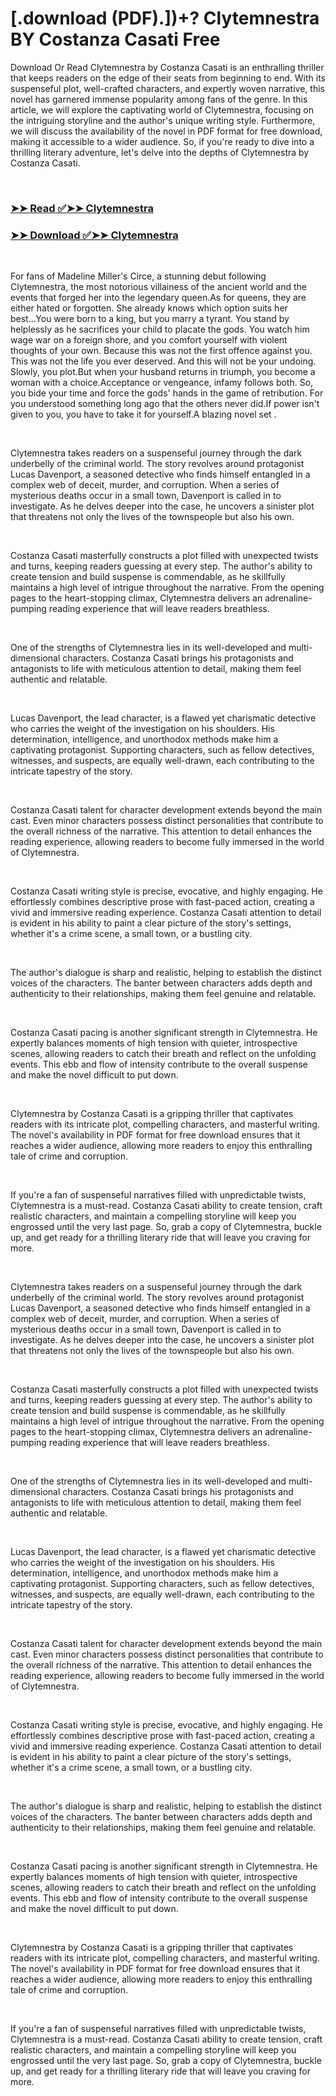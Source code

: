# [.download (PDF).])+? Clytemnestra BY Costanza Casati Free

<p>Download Or Read Clytemnestra by Costanza Casati is an enthralling thriller that keeps readers on the edge of their seats from beginning to end. With its suspenseful plot, well-crafted characters, and expertly woven narrative, this novel has garnered immense popularity among fans of the genre. In this article, we will explore the captivating world of Clytemnestra, focusing on the intriguing storyline and the author's unique writing style. Furthermore, we will discuss the availability of the novel in PDF format for free download, making it accessible to a wider audience. So, if you're ready to dive into a thrilling literary adventure, let's delve into the depths of Clytemnestra by Costanza Casati.</p>
<p>&nbsp;</p>

### [➤➤ Read ✅➤➤ Clytemnestra](https://pdfwebsitebooks.blogspot.com/id/61361681)

### [➤➤ Download ✅➤➤ Clytemnestra](https://pdfwebsitebooks.blogspot.com/id/61361681)

<p>&nbsp;</p>
<p>For fans of Madeline Miller's Circe, a stunning debut following Clytemnestra, the most notorious villainess of the ancient world and the events that forged her into the legendary queen.As for queens, they are either hated or forgotten. She already knows which option suits her best...You were born to a king, but you marry a tyrant. You stand by helplessly as he sacrifices your child to placate the gods. You watch him wage war on a foreign shore, and you comfort yourself with violent thoughts of your own. Because this was not the first offence against you. This was not the life you ever deserved. And this will not be your undoing. Slowly, you plot.But when your husband returns in triumph, you become a woman with a choice.Acceptance or vengeance, infamy follows both. So, you bide your time and force the gods' hands in the game of retribution. For you understood something long ago that the others never did.If power isn't given to you, you have to take it for yourself.A blazing novel set .</p>
<p>&nbsp;</p>
<p>Clytemnestra takes readers on a suspenseful journey through the dark underbelly of the criminal world. The story revolves around protagonist Lucas Davenport, a seasoned detective who finds himself entangled in a complex web of deceit, murder, and corruption. When a series of mysterious deaths occur in a small town, Davenport is called in to investigate. As he delves deeper into the case, he uncovers a sinister plot that threatens not only the lives of the townspeople but also his own.</p>
<p>&nbsp;</p>
<p>Costanza Casati masterfully constructs a plot filled with unexpected twists and turns, keeping readers guessing at every step. The author's ability to create tension and build suspense is commendable, as he skillfully maintains a high level of intrigue throughout the narrative. From the opening pages to the heart-stopping climax, Clytemnestra delivers an adrenaline-pumping reading experience that will leave readers breathless.</p>
<p>&nbsp;</p>
<p>One of the strengths of Clytemnestra lies in its well-developed and multi-dimensional characters. Costanza Casati brings his protagonists and antagonists to life with meticulous attention to detail, making them feel authentic and relatable.</p>
<p>&nbsp;</p>
<p>Lucas Davenport, the lead character, is a flawed yet charismatic detective who carries the weight of the investigation on his shoulders. His determination, intelligence, and unorthodox methods make him a captivating protagonist. Supporting characters, such as fellow detectives, witnesses, and suspects, are equally well-drawn, each contributing to the intricate tapestry of the story.</p>
<p>&nbsp;</p>
<p>Costanza Casati talent for character development extends beyond the main cast. Even minor characters possess distinct personalities that contribute to the overall richness of the narrative. This attention to detail enhances the reading experience, allowing readers to become fully immersed in the world of Clytemnestra.</p>
<p>&nbsp;</p>
<p>Costanza Casati writing style is precise, evocative, and highly engaging. He effortlessly combines descriptive prose with fast-paced action, creating a vivid and immersive reading experience. Costanza Casati attention to detail is evident in his ability to paint a clear picture of the story's settings, whether it's a crime scene, a small town, or a bustling city.</p>
<p>&nbsp;</p>
<p>The author's dialogue is sharp and realistic, helping to establish the distinct voices of the characters. The banter between characters adds depth and authenticity to their relationships, making them feel genuine and relatable.</p>
<p>&nbsp;</p>
<p>Costanza Casati pacing is another significant strength in Clytemnestra. He expertly balances moments of high tension with quieter, introspective scenes, allowing readers to catch their breath and reflect on the unfolding events. This ebb and flow of intensity contribute to the overall suspense and make the novel difficult to put down.</p>
<p>&nbsp;</p>
<p>Clytemnestra by Costanza Casati is a gripping thriller that captivates readers with its intricate plot, compelling characters, and masterful writing. The novel's availability in PDF format for free download ensures that it reaches a wider audience, allowing more readers to enjoy this enthralling tale of crime and corruption.</p>
<p>&nbsp;</p>
<p>If you're a fan of suspenseful narratives filled with unpredictable twists, Clytemnestra is a must-read. Costanza Casati ability to create tension, craft realistic characters, and maintain a compelling storyline will keep you engrossed until the very last page. So, grab a copy of Clytemnestra, buckle up, and get ready for a thrilling literary ride that will leave you craving for more.</p>
<p>&nbsp;</p>
<p>Clytemnestra takes readers on a suspenseful journey through the dark underbelly of the criminal world. The story revolves around protagonist Lucas Davenport, a seasoned detective who finds himself entangled in a complex web of deceit, murder, and corruption. When a series of mysterious deaths occur in a small town, Davenport is called in to investigate. As he delves deeper into the case, he uncovers a sinister plot that threatens not only the lives of the townspeople but also his own.</p>
<p>&nbsp;</p>
<p>Costanza Casati masterfully constructs a plot filled with unexpected twists and turns, keeping readers guessing at every step. The author's ability to create tension and build suspense is commendable, as he skillfully maintains a high level of intrigue throughout the narrative. From the opening pages to the heart-stopping climax, Clytemnestra delivers an adrenaline-pumping reading experience that will leave readers breathless.</p>
<p>&nbsp;</p>
<p>One of the strengths of Clytemnestra lies in its well-developed and multi-dimensional characters. Costanza Casati brings his protagonists and antagonists to life with meticulous attention to detail, making them feel authentic and relatable.</p>
<p>&nbsp;</p>
<p>Lucas Davenport, the lead character, is a flawed yet charismatic detective who carries the weight of the investigation on his shoulders. His determination, intelligence, and unorthodox methods make him a captivating protagonist. Supporting characters, such as fellow detectives, witnesses, and suspects, are equally well-drawn, each contributing to the intricate tapestry of the story.</p>
<p>&nbsp;</p>
<p>Costanza Casati talent for character development extends beyond the main cast. Even minor characters possess distinct personalities that contribute to the overall richness of the narrative. This attention to detail enhances the reading experience, allowing readers to become fully immersed in the world of Clytemnestra.</p>
<p>&nbsp;</p>
<p>Costanza Casati writing style is precise, evocative, and highly engaging. He effortlessly combines descriptive prose with fast-paced action, creating a vivid and immersive reading experience. Costanza Casati attention to detail is evident in his ability to paint a clear picture of the story's settings, whether it's a crime scene, a small town, or a bustling city.</p>
<p>&nbsp;</p>
<p>The author's dialogue is sharp and realistic, helping to establish the distinct voices of the characters. The banter between characters adds depth and authenticity to their relationships, making them feel genuine and relatable.</p>
<p>&nbsp;</p>
<p>Costanza Casati pacing is another significant strength in Clytemnestra. He expertly balances moments of high tension with quieter, introspective scenes, allowing readers to catch their breath and reflect on the unfolding events. This ebb and flow of intensity contribute to the overall suspense and make the novel difficult to put down.</p>
<p>&nbsp;</p>
<p>Clytemnestra by Costanza Casati is a gripping thriller that captivates readers with its intricate plot, compelling characters, and masterful writing. The novel's availability in PDF format for free download ensures that it reaches a wider audience, allowing more readers to enjoy this enthralling tale of crime and corruption.</p>
<p>&nbsp;</p>
<p>If you're a fan of suspenseful narratives filled with unpredictable twists, Clytemnestra is a must-read. Costanza Casati ability to create tension, craft realistic characters, and maintain a compelling storyline will keep you engrossed until the very last page. So, grab a copy of Clytemnestra, buckle up, and get ready for a thrilling literary ride that will leave you craving for more.</p>
<p>&nbsp;</p>
